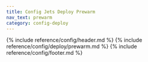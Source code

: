 ```yaml
---
title: Config Jets Deploy Prewarm
nav_text: prewarm
category: config-deploy
---
```


{% include reference/config/header.md %}
{% include reference/config/deploy/prewarm.md %}
{% include reference/config/footer.md %}
